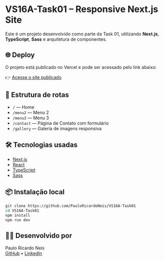 # VS16A-Task01 – Responsive Next.js Site

Este é um projeto desenvolvido como parte da Task 01, utilizando **Next.js**, **TypeScript**, **Sass** e arquitetura de componentes.

## 🌐 Deploy

O projeto está publicado no Vercel e pode ser acessado pelo link abaixo:

👉 [Acesse o site publicado](https://vs-16-a-task01-psi.vercel.app/)

## 📁 Estrutura de rotas

- `/` — Home
- `/menu2` — Menu 2
- `/menu3` — Menu 3
- `/contact` — Página de Contato com formulário
- `/gallery` — Galeria de imagens responsiva

## 🛠️ Tecnologias usadas

- [Next.js](https://nextjs.org/)
- [React](https://react.dev/)
- [TypeScript](https://www.typescriptlang.org/)
- [Sass](https://sass-lang.com/)

## 📦 Instalação local

```bash
git clone https://github.com/PauloRicardoNeis/VS16A-Task01
cd VS16A-Task01
npm install
npm run dev
```

## 👨‍💻 Desenvolvido por

Paulo Ricardo Neis  
[GitHub](https://github.com/PauloRicardoNeis) • [LinkedIn](https://www.linkedin.com/in/paulo-ricardo-neis-463a3525a/)
